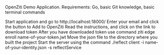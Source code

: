 OpenZiti Demo Application.
Requirements:
Go, basic Git knowledge, basic terminal commands

Start application and go to http://localhost:18000/
Enter your email and click the button to Add to OpenZiti
Read the instructions, and click on the link to download token
After you have downloaded token use command ziti edge enroll name-of-your-token.jwt
Move the json file to the directory where you built the project
Start the server using the command ./reflect client -i name-of-your-identity.json -s reflectService